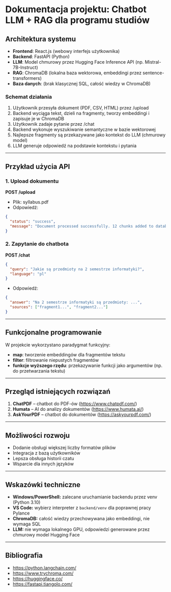 # Dokumentacja projektu: Chatbot LLM + RAG dla programu studiów

## Architektura systemu

- **Frontend**: React.js (webowy interfejs użytkownika)
- **Backend**: FastAPI (Python)
- **LLM**: Model chmurowy przez Hugging Face Inference API (np. Mistral-7B-Instruct)
- **RAG**: ChromaDB (lokalna baza wektorowa, embeddingi przez sentence-transformers)
- **Baza danych**: (brak klasycznej SQL, całość wiedzy w ChromaDB)

### Schemat działania
1. Użytkownik przesyła dokument (PDF, CSV, HTML) przez /upload
2. Backend wyciąga tekst, dzieli na fragmenty, tworzy embeddingi i zapisuje je w ChromaDB
3. Użytkownik zadaje pytanie przez /chat
4. Backend wykonuje wyszukiwanie semantyczne w bazie wektorowej
5. Najlepsze fragmenty są przekazywane jako kontekst do LLM (chmurowy model)
6. LLM generuje odpowiedź na podstawie kontekstu i pytania

---

## Przykład użycia API

### 1. Upload dokumentu
**POST /upload**
- Plik: syllabus.pdf
- Odpowiedź:
```json
{
  "status": "success",
  "message": "Document processed successfully. 12 chunks added to database."
}
```

### 2. Zapytanie do chatbota
**POST /chat**
```json
{
  "query": "Jakie są przedmioty na 2 semestrze informatyki?",
  "language": "pl"
}
```
- Odpowiedź:
```json
{
  "answer": "Na 2 semestrze informatyki są przedmioty: ...",
  "sources": ["fragment1...", "fragment2..."]
}
```

---

## Funkcjonalne programowanie
W projekcie wykorzystano paradygmat funkcyjny:
- **map**: tworzenie embeddingów dla fragmentów tekstu
- **filter**: filtrowanie niepustych fragmentów
- **funkcje wyższego rzędu**: przekazywanie funkcji jako argumentów (np. do przetwarzania tekstu)

---

## Przegląd istniejących rozwiązań
1. **ChatPDF** – chatbot do PDF-ów (https://www.chatpdf.com/)
2. **Humata** – AI do analizy dokumentów (https://www.humata.ai/)
3. **AskYourPDF** – chatbot do dokumentów (https://askyourpdf.com/)

---

## Możliwości rozwoju
- Dodanie obsługi większej liczby formatów plików
- Integracja z bazą użytkowników
- Lepsza obsługa historii czatu
- Wsparcie dla innych języków

---

## Wskazówki techniczne
- **Windows/PowerShell:** zalecane uruchamianie backendu przez venv (Python 3.10)
- **VS Code:** wybierz interpreter z `backend/venv` dla poprawnej pracy Pylance
- **ChromaDB:** całość wiedzy przechowywana jako embeddingi, nie wymaga SQL
- **LLM:** nie wymaga lokalnego GPU, odpowiedzi generowane przez chmurowy model Hugging Face

---

## Bibliografia
- https://python.langchain.com/
- https://www.trychroma.com/
- https://huggingface.co/
- https://fastapi.tiangolo.com/ 